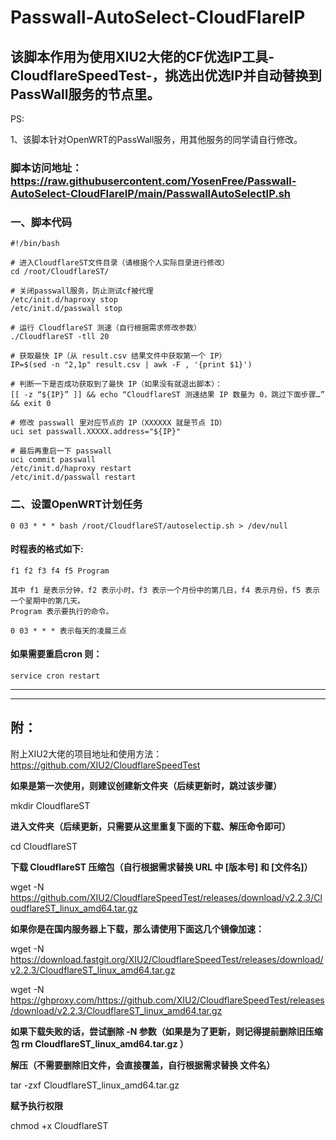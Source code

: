# Passwall-AutoSelect-CloudFIareIP

## 该脚本作用为使用XIU2大佬的CF优选IP工具-CloudflareSpeedTest-，挑选出优选IP并自动替换到PassWall服务的节点里。

PS:

1、该脚本针对OpenWRT的PassWall服务，用其他服务的同学请自行修改。

### 脚本访问地址：https://raw.githubusercontent.com/YosenFree/Passwall-AutoSelect-CloudFIareIP/main/PasswallAutoSelectIP.sh

### 一、脚本代码

```shell
#!/bin/bash

# 进入CloudflareST文件目录（请根据个人实际目录进行修改）
cd /root/CloudflareST/

# 关闭passwall服务，防止测试cf被代理
/etc/init.d/haproxy stop
/etc/init.d/passwall stop

# 运行 CloudflareST 测速（自行根据需求修改参数）
./CloudflareST -tll 20

# 获取最快 IP（从 result.csv 结果文件中获取第一个 IP）
IP=$(sed -n "2,1p" result.csv | awk -F , '{print $1}')

# 判断一下是否成功获取到了最快 IP（如果没有就退出脚本）：
[[ -z “${IP}” ]] && echo “CloudflareST 测速结果 IP 数量为 0，跳过下面步骤…” && exit 0

# 修改 passwall 里对应节点的 IP（XXXXXX 就是节点 ID）
uci set passwall.XXXXX.address="${IP}"

# 最后再重启一下 passwall
uci commit passwall
/etc/init.d/haproxy restart
/etc/init.d/passwall restart
```
### 二、设置OpenWRT计划任务
```
0 03 * * * bash /root/CloudflareST/autoselectip.sh > /dev/null
```

#### 时程表的格式如下:
```
f1 f2 f3 f4 f5 Program

其中 f1 是表示分钟，f2 表示小时，f3 表示一个月份中的第几日，f4 表示月份，f5 表示一个星期中的第几天。
Program 表示要执行的命令。

0 03 * * * 表示每天的凌晨三点
```
#### 如果需要重启cron 则：
```
service cron restart
```
***
***
## 附：
附上XIU2大佬的项目地址和使用方法：https://github.com/XIU2/CloudflareSpeedTest

**如果是第一次使用，则建议创建新文件夹（后续更新时，跳过该步骤）**

mkdir CloudflareST

**进入文件夹（后续更新，只需要从这里重复下面的下载、解压命令即可）**

cd CloudflareST

**下载 CloudflareST 压缩包（自行根据需求替换 URL 中 [版本号] 和 [文件名]）**

wget -N https://github.com/XIU2/CloudflareSpeedTest/releases/download/v2.2.3/CloudflareST_linux_amd64.tar.gz

**如果你是在国内服务器上下载，那么请使用下面这几个镜像加速：**

wget -N https://download.fastgit.org/XIU2/CloudflareSpeedTest/releases/download/v2.2.3/CloudflareST_linux_amd64.tar.gz

wget -N https://ghproxy.com/https://github.com/XIU2/CloudflareSpeedTest/releases/download/v2.2.3/CloudflareST_linux_amd64.tar.gz

**如果下载失败的话，尝试删除 -N 参数（如果是为了更新，则记得提前删除旧压缩包 rm CloudflareST_linux_amd64.tar.gz ）**

**解压（不需要删除旧文件，会直接覆盖，自行根据需求替换 文件名）**

tar -zxf CloudflareST_linux_amd64.tar.gz

**赋予执行权限**

chmod +x CloudflareST
